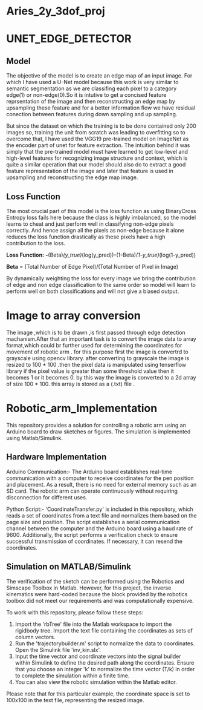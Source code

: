 
# Aries_2y_3dof_proj 

# UNET_EDGE_DETECTOR
## Model
The objective of the model is to create an edge map of an input image. For which I have used a U-Net model because this work is very similar to semantic segmentation as we are classifing each pixel to a category edge(1) or non-edge(0).So it is intutive to get a concised feature reprsentation of the image and then reconstructing an edge map by upsampling these feature and for a better information flow we have residual conection between features during down sampling and up sampling. 

But since the dataset on which the training is to be done contained only 200 images so, training the unit from scratch was leading to overfitting so to overcome that, I have used the VGG19 pre-trained model on ImageNet as the encoder part of unet for feature extraction. The intuition behind it was simply that the pre-trained model must have learned to get low-level and high-level features for recognizing image structure and context, which is quite a similar operation that our model should also do to extract a good feature representation of the image and later that feature is used in upsampling and reconstructing the edge map image.

## Loss Function
The most crucial part of this model is the loss function as using BinaryCross Entropy loss fails here because the class is highly imbalanced, so the model learns to cheat and just perform well in classifying non-edge pixels correctly. And hence assign all the pixels as non-edge because it alone reduces the loss function drastically as these pixels have a high contribution to the loss. 

**Loss Function:**  **-**(Beta)*(y_true)*(log(y_pred))-(1-Beta)*(1-y_true)*(log(1-y_pred))

**Beta** = (Total Number of Edge Pixel)/(Total Number of Pixel in Image)

By dynamically weighting the loss for every image we bring the contribution of edge and non edge classification to the same order so model will learn to perform well on both classifications and will not give a biased output.

# Image to array conversion
The image ,which is to be drawn ,is first passed through edge detection machanism.After that an important task is to convert the image data to array format,which could br further used for determining the coordinates for movement of robotic arm .
for this purpose first the image is convertrd to grayscale using opencv library.
after converting to grayscale the image is resized to 100 * 100 .then the pixel data is manipulated using tenserflow library
if the pixel value is greater than some threshold value then it becomes 1 or it becomes 0.
by this way the image is converted to a 2d array of size 100 * 100.
this array is stored as a (.txt) file . 
 
# Robotic_arm_Implementation

This repository provides a solution for controlling a robotic arm using an Arduino board to draw sketches or figures. The simulation is implemented using Matlab/Simulink.
## Hardware Implementation

Arduino Communication:-
 The Arduino board establishes real-time communication with a computer to receive coordinates for the pen position and placement. As a result, there is no need for external memory such as an SD card. The robotic arm can operate continuously without requiring disconnection for different uses.

Python Script:-
 'CoordinateTransfer.py' is included in this repository, which reads a set of coordinates from a text file and normalizes them based on the page size and position. The script establishes a serial communication channel between the computer and the Arduino board using a baud rate of 9600. Additionally, the script performs a verification check to ensure successful transmission of coordinates. If necessary, it can resend the coordinates.
## Simulation on MATLAB/Simulink
The verification of the sketch can be performed using the Robotics and Simscape Toolbox in Matlab. However, for this project, the inverse kinematics were hard-coded because the block provided by the robotics toolbox did not meet our requirements and was computationally expensive.

To work with this repository, please follow these steps:

1. Import the 'rbTree' file into the Matlab workspace to import the rigidbody tree. Import the text file containing the coordinates as sets of column vectors.
2. Run the 'trajectorybuilder.m' script to normalize the data to coordinates. Open the Simulink file 'inv_kin.slx'. 
3. Input the time vector and coordinate vectors into the signal builder within Simulink to define the desired path along the coordinates. Ensure that you choose an integer 'k' to normalize the time vector (T/k) in order to complete the simulation within a finite time. 
4. You can also view the robotic simulation within the Matlab editor. 

Please note that for this particular example, the coordinate space is set to 100x100 in the text file, representing the resized image.
